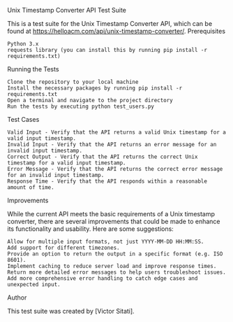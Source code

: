 Unix Timestamp Converter API Test Suite

This is a test suite for the Unix Timestamp Converter API, which can be found at https://helloacm.com/api/unix-timestamp-converter/.
Prerequisites

    Python 3.x
    requests library (you can install this by running pip install -r requirements.txt)

Running the Tests

    Clone the repository to your local machine
    Install the necessary packages by running pip install -r requirements.txt
    Open a terminal and navigate to the project directory
    Run the tests by executing python test_users.py

Test Cases

    Valid Input - Verify that the API returns a valid Unix timestamp for a valid input timestamp.
    Invalid Input - Verify that the API returns an error message for an invalid input timestamp.
    Correct Output - Verify that the API returns the correct Unix timestamp for a valid input timestamp.
    Error Message - Verify that the API returns the correct error message for an invalid input timestamp.
    Response Time - Verify that the API responds within a reasonable amount of time.

Improvements

While the current API meets the basic requirements of a Unix timestamp converter, there are several improvements that could be made to enhance its functionality and usability. Here are some suggestions:

    Allow for multiple input formats, not just YYYY-MM-DD HH:MM:SS.
    Add support for different timezones.
    Provide an option to return the output in a specific format (e.g. ISO 8601).
    Implement caching to reduce server load and improve response times.
    Return more detailed error messages to help users troubleshoot issues.
    Add more comprehensive error handling to catch edge cases and unexpected input.

Author

This test suite was created by [Victor Sitati].
